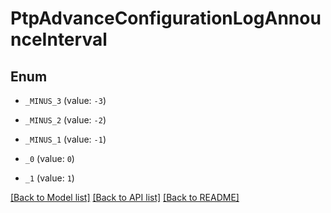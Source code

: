 # PtpAdvanceConfigurationLogAnnounceInterval

## Enum


* `_MINUS_3` (value: `-3`)

* `_MINUS_2` (value: `-2`)

* `_MINUS_1` (value: `-1`)

* `_0` (value: `0`)

* `_1` (value: `1`)


[[Back to Model list]](../README.md#documentation-for-models) [[Back to API list]](../README.md#documentation-for-api-endpoints) [[Back to README]](../README.md)


